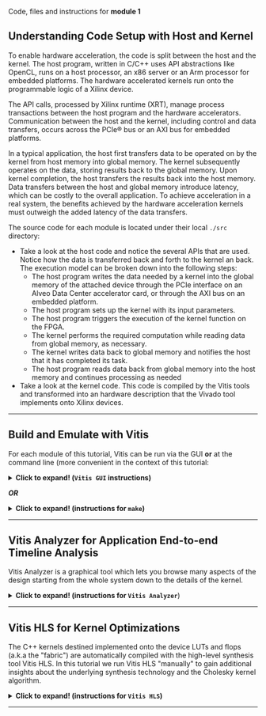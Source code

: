 Code, files and instructions for **module 1**

## Understanding Code Setup with Host and Kernel
To enable hardware acceleration, the code is split between the host and the kernel.  The host program, written in C/C++ uses API abstractions like OpenCL, runs on a host processor, an x86 server or an Arm processor for embedded platforms.  The hardware accelerated kernels run onto the programmable logic of a Xilinx device.

The API calls, processed by Xilinx runtime (XRT), manage process transactions between the host program and the hardware accelerators. Communication between the host and the kernel, including control and data transfers, occurs across the PCIe® bus or an AXI bus for embedded platforms.

In a typical application, the host first transfers data to be operated on by the kernel from host memory into global memory. The kernel subsequently operates on the data, storing results back to the global memory. Upon kernel completion, the host transfers the results back into the host memory. Data transfers between the host and global memory introduce latency, which can be costly to the overall application. To achieve acceleration in a real system, the benefits achieved by the hardware acceleration kernels must outweigh the added latency of the data transfers.

The source code for each module is located under their local <code>./src</code> directory:
  + Take a look at the host code and notice the several APIs that are used. Notice how the data is transferred back and forth to the kernel an back. The execution model can be broken down into the following steps:
     + The host program writes the data needed by a kernel into the global memory of the attached device through the PCIe interface on an Alveo Data Center accelerator card, or through the AXI bus on an embedded platform.
     + The host program sets up the kernel with its input parameters.
     + The host program triggers the execution of the kernel function on the FPGA.
     + The kernel performs the required computation while reading data from global memory, as necessary.
     + The kernel writes data back to global memory and notifies the host that it has completed its task.
     + The host program reads data back from global memory into the host memory and continues processing as needed
  + Take a look at the kernel code.  This code is compiled by the Vitis tools and transformed into an hardware description that the Vivado tool implements onto Xilinx devices.
***
## Build and Emulate with Vitis
For each module of this tutorial, Vitis can be run via the GUI **or** at the command line (more convenient in the context of this tutorial:
<details>
  <summary><b>Click to expand! (<code>Vitis GUI</code> instructions)</b></summary>
  
   ### Using Vitis via the GUI
   TIP: when following the links below, use right-click "open in another tab" to avoid losing the context for these instructions...
   1. Open a terminal
   2. Setup and launch Vitis  
   3. "File" menu -> "Import..." <a href="../images/gui1_import.png">(image)</a>
   4. Accept the default of the Vitis project exported zip file and click "Next" <a href="../images/gui2_next.png">(image)</a>
   5. Click "Browse" on the next window and navigate to the ./docs/module1_baseline/project directory <a href="../images/gui3_browse.png">(image)</a>
   6. Select the vitis_export_archive.ide.zip and click "Okay" <a href="../images/gui4_zip.png">(image)</a>
   7. Next window click "Finish" <a href="../images/gui5_finish.png">(image)</a>
    
   ### Setting up the Platform
   1. On the center window pane, click on the triple dot icon <code>[...]</code> right after the platform link <a href="../images/gui6_platform.png">(image)</a>
   2. Navigate to specify the platform accessible from your system
    
   ### Building and Emulating the Design
   Notice the "Assistant" window pane with its 3 main flow steps
   1. <code>Emulation-SW</code>: to validate the design at the functional level
   2. <code>Emulation-HW</code>: compile the kernel into a cycle accurate representation to better gauge metrics
   3. <code>Hardware</code>: to launch the full compilation and generate a bitstream
 
 Run the software emulation (takes a couple of minutes)...
 
 Run the hardware emulation (takes between 10 to 20 minutes)
 
 Once hardware emulation has completed, jump to the Vitis Analyzer section below...
 
</details>

***OR***

<details>
  <summary><b>Click to expand! (instructions for <code>make</code>)</b></summary>
  
   ### Using **make**
   1. Open a terminal
   2. Setup Vitis
   3. Navigate to ./build
   4. Run: make run TARGET=sw_emu (for a functional emulation)
   5. Run: make run TARGET=hw_emu (for a more detailed emulation - takes 10 minutes or more)  
      * Avoid the "hw" which would take over an hour to run
   6. Navigate to ./build/cholesky_kernel_hw_emu/cholesky_kernel
      * There should be another <code>cholesky_kernel</code> directory at that level
   7. Run: vitis_hls -p cholesky_kernel (started the high-level synthesis GUI)
   8. Now that HLS is started, see instructions below for the rest...
      
</details>

***
## Vitis Analyzer for Application End-to-end Timeline Analysis

Vitis Analyzer is a graphical tool which lets you browse many aspects of the design starting from the whole system down to the details of the kernel.

<details>
  <summary><b>Click to expand! (instructions for <code>Vitis Analyzer</code></b>)</summary>
  
   1. Open a terminal and setup Vitis
   2. Run: <code>vitis_analyzer &</code>
   3. File menu -> Import Summary...
   4. Browse to <code>./build</code>
   5. Select cholesky_kernel_hw_emu_xclbin_<b>run</b>_summary (prefixed with the blue "play" pictogram)
   6. Navigate around by yourself ([see this 45 seconds looping gif](../images/analyzer_anim.gif)) to see how to go around in Vitis Analyzer)
      Make sure to check:
      1. Profile summary
      2. Application timeline - has detailed time information for both host and kernel
      3. Guidance reports - indicates area of improvement
      
The application timeline has the following structure:

* *Host*

  * **OpenCL API Calls:**
    All OpenCL API calls are traced here. The activity time is measured from the host perspective.

   * **General:**
     All general OpenCL API calls such as clCreateProgramWithBinary, clCreateContext, and clCreateCommandQueue, are traced here.

   * **Queue:**
     OpenCL API calls that are associated with a specific command queue are traced here. This includes commands such as clEnqueueMigrateMemObjects, and clEnqueueNDRangeKernel. If the user application creates multiple command queues, then this section shows all the queues and activities.

   * **Data Transfer:**
     In this section the DMA transfers from the host to the device memory are traced. There are multiple DMA threads implemented in the OpenCL runtime and there is typically an equal number of DMA channels. The DMA transfer is initiated by the user application by calling OpenCL APIs such as clEnqueueMigrateMemObjects. These DMA requests are forwarded to the runtime which delegates to one of the threads. The data transfer from the host to the device appear under Write as they are written by the host, and the transfers from device to host appear under Read.
     
   *  **Kernel Enqueues:**
    The kernels enqueued by the host program are shown here. The kernels here should not be confused with the kernels/CUs on the device. Here kernel refers to the NDRangeKernels and tasks created by the OpenCL commands clEnqueueNDRangeKernels and clEnqueueTask. These are plotted against the time measured from the host's perspective. Multiple kernels can be scheduled to be executed at the same time, and they are traced from the point they are scheduled to run until the end of the kernel execution. This is the reason for multiple entries. The number of rows depend on the number of overlapping kernel executions.
    
* *Device "name"*

   Binary Container "name"
   Binary container name.

   * **Accelerator "name":**
       Name of the compute unit (a.k.a., Accelerator) on the FPGA.

   * **User Functions:**
       In the case of the Vivado HLS tool kernels, functions that are implemented as data flow processes are traced here. The trace for these functions show the number of active instances of these functions that are currently executing in parallel. These names are generated in hardware emulation when waveform is enabled.
            Note: Function level activity is only possible in hardware emulation.

       Function: "name a"
       Function: "name b"

   * **Read:**
       A CU reads from the DDR over AXI-MM ports. The trace of a data read by a CU is shown here. The activity is shown as transaction and the tool-tip for each transaction shows more details of the AXI transaction. These names are generated when --profile_kernel data is used where the format name is m_axi_<bundle name>(port).

   * **Write:**
       A CU writes to the DDR over AXI-MM ports. The trace of data written by a CU is shown here. The activity is shown as transactions and the tool-tip for each transaction shows more details of the AXI transaction. This is generated when --profile_kernel data is used where the format name is m_axi_<bundle name>(port).
      
</details>

***
## Vitis HLS for Kernel Optimizations

The C++ kernels destined implemented onto the device LUTs and flops (a.k.a the "fabric") are automatically compiled with the high-level synthesis tool Vitis HLS. In this tutorial we run Vitis HLS "manually" to gain additional insights about the underlying synthesis technology and the Cholesky kernel algorithm.

<details>
  <summary><b>Click to expand! (instructions for <code>Vitis HLS</code>)</b></summary>
  
   1. Open a terminal and setup Vitis
   2. Navigate to <code>./build/cholesky_kernel_hw_emu/cholesky_kernel</code>
      * There should be yet another cholesky_kernel directory at that level
   3. Run: <code>vitis_hls -p cholesky_kernel</code> (to start the Vitis high-level synthesis GUI)
   4. Vitis HLS now shows the high-level synthesis report
   5. In the GUI expand the **Synthesis Summary Report** window
   6. Expand the loops and function in the **Performance & Resources** section
   7. Right click on the II violation as shown in this clip to detect its origin in the C++ source: [HLS animation](../images/HLS_anim.gif)
   
   Note: you can restore the original Vitis HLS window layout via the "Window" menu -> "Reset Perspective".
   
#### Initiation Interval

   We see an II violation of 8 for two loops in this function.
   One of them looks like this:
   ```cpp
   // Loop only takes one element every 8 clock cycles!!!
   // We expected one every cycle (II of 1)
   for (int k = 0; k < j; k++) 
   {
       tmp += dataA[j][k] * dataA[j][k];
   }
   ```
So what's the issue? What we use here are data type of type float (double in fact) with an accumulation and the Xilinx device in the U50 cards does not have dedicated floating point arithmetic units and cannot compute an accumulation in a single clock cycle at a Fmax of 300MHz (which is the requirement for this platform).  The silicon needs 8 cycles at 300MHz to perform the multiply add and needs to finist the operation before starting the next. So we can only compute samples one after another by intervals of 8 cycles.

#### Kernel Latency

Let's now look at latency. 

<code>cholesky_kernel/solution/syn/report/cholesky_kernel_csynth.rpt</code>

    * Loop: 
    +--------------------+--------+---------+--------------+-----------+-----------+------------+----------+
    |                    | Latency (cycles) |   Iteration  |  Initiation Interval  |    Trip    |          |
    |       Loop Name    |  min   |   max   |    Latency   |  achieved |   target  |    Count   | Pipelined|
    +--------------------+--------+---------+--------------+-----------+-----------+------------+----------+
    |- VITIS_LOOP_32_..  |       ?|        ?|             3|          1|          1|           ?|    yes   |
    |- Loop_first_col    |       ?|        ?|            34|          1|          1|           ?|    yes   |
    |- Loop_col          |       ?|        ?|             ?|          -|          -|           ?|    no    |
    | + Loop_diag        |      17|  2097161|            18|          8|          1| 1 ~ 262144 |    yes   |
    | + Loop_row         |       ?|        ?| 61 ~ 2097205 |          -|          -|           ?|    no    |
    |  ++ Loop_vec_mul   |      17|  2097161|            18|          8|          1| 1 ~ 262144 |    yes   |
    |- VITIS_LOOP_67_..  |       ?|        ?|             4|          1|          1|           ?|    yes   |
    +--------------------+--------+---------+--------------+-----------+-----------+------------+----------+

Notice that:
  - The <code>VITIS</code> prefixed loops: these are loops automatically labeled by Vitis HLS since none were applied in the source code for them.  The other loops did have a label, it's shown in the table.
  - The question marks (?), they denote a metric that cannot be calculated because dependent on scalar input to the function and indeed in this example the matrix size is configurable and latency will vary depending on the size.
  - The last "Pipeline" column indicates if a loop was constrained to process its inputs at each cycle. The simple loops or most inner nested loops are the ones generally "pipelined" automatically by the tool

 As an input to the Cholesky function the user passes the size of the matrix N (in the example we ran it was 64).
 
 The first loop requires N iterations at II=1 so it takes Nx3 to complete since the iteration latency is 3.
 The <code>Loop_first_col</code> loop takes Nx34
 The <code>Loop_col</code> loop runs N times ( (<code>Loop_diag</code> is N * 18) + (<code>Loop_row</code> is N * (N + 18))
 Last loop also requires N iterations like the first one.
 
 Some we can roughly estimate the duration to be: 
<code> N(18N+N(18N+residual1)+residual2) = 18N<sup>3</sup> + (18+residual1)N<sup>2</sup> + residual2.N </code>

So essentially the latency goes by the cube of N, the size of the matrix. 

#### Adding a C++ testbench for the kernel

This isn't a feature that Vitis automates just yet so we'll copy a pre-made C++ "main" small program that wraps around the kernel to test it in the Vitis HLS environment.

Instructions:
1. In a terminal, from the <code>docs</code> directory:
<code>cp -r ./tb_hls ./module1_baseline/build/cholesky_kernel_hw_emu/cholesky_kernel</code>



</details>

***
